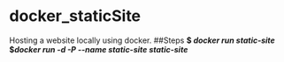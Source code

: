 # docker_staticSite
Hosting a website locally using docker.
##Steps
**$ _docker run static-site_** <br>**$_docker run -d -P --name static-site static-site_**</br>
